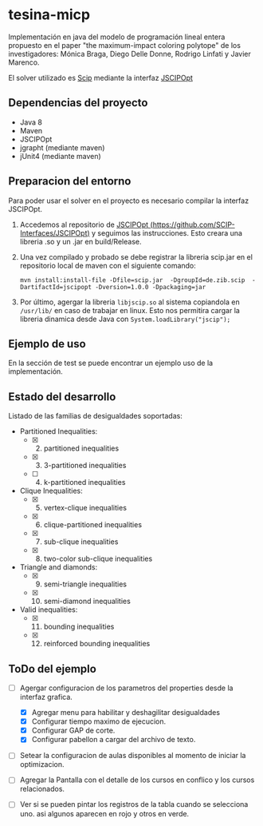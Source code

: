 # tesina-micp
Implementación en java del modelo de programación lineal entera propuesto en el paper "the maximum-impact coloring polytope" de los  investigadores: Mónica Braga, Diego Delle Donne, Rodrigo Linfati y Javier Marenco.

El solver utilizado es [Scip](http://scip.zib.de/) mediante la interfaz [JSCIPOpt](https://github.com/SCIP-Interfaces/JSCIPOpt)

## Dependencias del proyecto
  * Java 8
  * Maven
  * JSCIPOpt
  * jgrapht (mediante maven)
  * jUnit4 (mediante maven)


## Preparacion del entorno
Para poder usar el solver en el proyecto es necesario compilar la interfaz JSCIPOpt.

1. Accedemos al repositorio de  [JSCIPOpt (https://github.com/SCIP-Interfaces/JSCIPOpt)](https://github.com/SCIP-Interfaces/JSCIPOpt) y seguimos las instrucciones. Esto creara una libreria .so y un .jar en build/Release.

2. Una vez compilado y probado se debe registrar la libreria scip.jar en el repositorio local de maven con el siguiente comando:
      ```
      mvn install:install-file -Dfile=scip.jar  -DgroupId=de.zib.scip  -DartifactId=jscipopt -Dversion=1.0.0 -Dpackaging=jar
      ```
3. Por último, agergar la libreria `libjscip.so` al sistema copiandola en `/usr/lib/` en caso de trabajar en linux. Esto nos permitira cargar la libreria dinamica desde Java con `System.loadLibrary("jscip");`

## Ejemplo de uso
En la sección de test se puede encontrar un ejemplo uso de la implementación.

## Estado del desarrollo
Listado de las familias de desigualdades soportadas:
*  Partitioned Inequalities:
    * [x] 2. partitioned inequalities
    * [x] 3. 3-partitioned inequalities
    * [ ] 4. k-partitioned inequalities
* Clique Inequalities:
    * [x] 5. vertex-clique inequalities
    * [x] 6. clique-partitioned inequalities
    * [x] 7. sub-clique inequalities
    * [x] 8. two-color sub-clique inequalities
* Triangle and diamonds:
    * [x] 9. semi-triangle inequalities
    * [x] 10. semi-diamond inequalities
* Valid inequalities:
    * [x] 11. bounding inequalities
    * [x] 12. reinforced bounding inequalities 

## ToDo del ejemplo
* [ ] Agergar configuracion de los parametros del properties desde la interfaz grafica.
    * [x] Agregar menu para habilitar y deshagilitar desigualdades
    * [x] Configurar tiempo maximo de ejecucion.
    * [x] Configurar GAP de corte.
    * [x] Configurar pabellon a cargar del archivo de texto.
* [ ] Setear la configuracion de aulas disponibles al momento de iniciar la optimizacion.

* [ ] Agregar la Pantalla con el detalle de los cursos en conflico y los cursos relacionados.
* [ ] Ver si se pueden pintar los registros de la tabla cuando se selecciona uno. asi algunos aparecen en rojo y otros en verde.